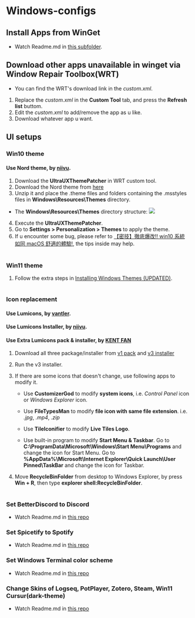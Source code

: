# Windows-configs

## Install Apps from WinGet

- Watch Readme.md in [this subfolder](https://github.com/charleschiu2012/Windows-configs/tree/main/WinGet_Setup).

## Download other apps unavailable in winget via Window Repair Toolbox(WRT)

- You can find the WRT's download link in the _custom.xml_.

1. Replace the _custom.xml_ in the **Custom Tool** tab, and press the **Refresh list** buttom.
2. Edit the _custom.xml_ to add/remove the app as u like.
3. Download whatever app u want.

## UI setups

### Win10 theme

#### Use **Nord theme**, by [niivu](https://www.deviantart.com/niivu).

1. Download the **UltraUXThemePatcher** in WRT custom tool.
2. Download the Nord theme from [here](https://www.deviantart.com/niivu/art/Nord-Windows-10-Theme-837266272)
3. Unzip it and place the .theme files and folders containing the .msstyles files in **Windows\Resources\Themes** directory.

- The **Windows\Resources\Themes** directory structure: ![](https://images-wixmp-ed30a86b8c4ca887773594c2.wixmp.com/f/dd78c78e-d2e1-42b8-9d08-bc5df634a6c6/des574i-a6f255d3-4655-4394-9bd8-201993e37973.png?token=eyJ0eXAiOiJKV1QiLCJhbGciOiJIUzI1NiJ9.eyJzdWIiOiJ1cm46YXBwOjdlMGQxODg5ODIyNjQzNzNhNWYwZDQxNWVhMGQyNmUwIiwiaXNzIjoidXJuOmFwcDo3ZTBkMTg4OTgyMjY0MzczYTVmMGQ0MTVlYTBkMjZlMCIsIm9iaiI6W1t7InBhdGgiOiJcL2ZcL2RkNzhjNzhlLWQyZTEtNDJiOC05ZDA4LWJjNWRmNjM0YTZjNlwvZGVzNTc0aS1hNmYyNTVkMy00NjU1LTQzOTQtOWJkOC0yMDE5OTNlMzc5NzMucG5nIn1dXSwiYXVkIjpbInVybjpzZXJ2aWNlOmZpbGUuZG93bmxvYWQiXX0.pO7T2yOZe-m9dw19aM9vJQ5kN_hs4nHckSpb0wgok48)

4. Execute the **UltraUXThemePatcher**.
5. Go to **Settings > Personalization > Themes** to apply the theme.
6. If u encounter some bug, please refer to [【密技】徹底爆改!! win10 系統 如同 macOS 舒適的體驗!](https://forum.gamer.com.tw/C.php?bsn=60030&snA=525114), the tips inside may help.

#

### Win11 theme

1. Follow the extra steps in [Installing Windows Themes (UPDATED)](https://www.deviantart.com/niivu/art/Installing-Windows-Themes-UPDATED-708835586).

#

### Icon replacement

#### Use **Lumicons**, by [vantler](https://www.deviantart.com/vantler).

#### Use **Lumicons Installer**, by [niivu](https://www.deviantart.com/niivu).

#### Use **Extra Lumicons pack & installer**, by [KENT FAN](https://home.gamer.com.tw/homeindex.php?owner=asd131205)

1. Download all three package/installer from [v1 pack](https://www.dropbox.com/sh/a4n0q8csomigfwe/AAAWoSZ2XLWcw9GVKJGzV3V4a?dl=0) and [v3 installer](https://drive.google.com/file/d/16x1gAKkGkFRloRzkfQvsHNTLDONUCUT1/view)
2. Run the v3 installer.
3. If there are some icons that doesn't change, use following apps to modify it.

   - Use **CustomizerGod** to modify **system icons**, i.e. _Control Panel_ icon or _Windows Explorer_ icon.

   - Use **FileTypesMan** to modify **file icon with same file extension**. i.e. _.jpg_, _.mp4_, _.zip_

   - Use **TileIconifier** to modify **Live Tiles Logo**.

   - Use built-in program to modify **Start Menu & Taskbar**. Go to **C:\ProgramData\Microsoft\Windows\Start Menu\Programs** and change the icon for Start Menu. Go to **%AppData%\Microsoft\Internet Explorer\Quick Launch\User Pinned\TaskBar** and change the icon for Taskbar.

4. Move **RecycleBinFolder** from desktop to Windows Explorer, by press **Win + R**, then type **explorer shell:RecycleBinFolder**.

#

### Set BetterDiscord to Discord

- Watch Readme.md in [this repo](https://github.com/charleschiu2012/BetterDiscord-configs)

### Set Spicetify to Spotify

- Watch Readme.md in [this repo](https://github.com/charleschiu2012/Spicetify-configs)

### Set Windows Terminal color scheme

- Watch Readme.md in [this repo](https://github.com/charleschiu2012/WindowsTerminal-configs)

### Change Skins of Logseq, PotPlayer, Zotero, Steam, Win11 Cursur(dark-theme)

- Watch Readme.md in [this repo](https://github.com/charleschiu2012/Apps-Skin)
